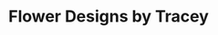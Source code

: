 ---
title: "Flower Designs by Tracey"
url: /elizabethtown/flower-designs-by-tracey/
shop: Blumen
---